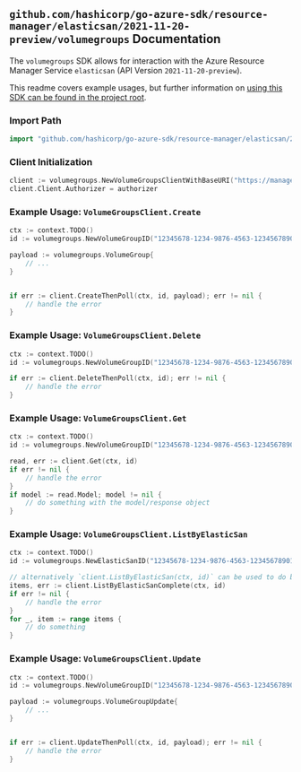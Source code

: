 
## `github.com/hashicorp/go-azure-sdk/resource-manager/elasticsan/2021-11-20-preview/volumegroups` Documentation

The `volumegroups` SDK allows for interaction with the Azure Resource Manager Service `elasticsan` (API Version `2021-11-20-preview`).

This readme covers example usages, but further information on [using this SDK can be found in the project root](https://github.com/hashicorp/go-azure-sdk/tree/main/docs).

### Import Path

```go
import "github.com/hashicorp/go-azure-sdk/resource-manager/elasticsan/2021-11-20-preview/volumegroups"
```


### Client Initialization

```go
client := volumegroups.NewVolumeGroupsClientWithBaseURI("https://management.azure.com")
client.Client.Authorizer = authorizer
```


### Example Usage: `VolumeGroupsClient.Create`

```go
ctx := context.TODO()
id := volumegroups.NewVolumeGroupID("12345678-1234-9876-4563-123456789012", "example-resource-group", "elasticSanValue", "volumeGroupValue")

payload := volumegroups.VolumeGroup{
	// ...
}


if err := client.CreateThenPoll(ctx, id, payload); err != nil {
	// handle the error
}
```


### Example Usage: `VolumeGroupsClient.Delete`

```go
ctx := context.TODO()
id := volumegroups.NewVolumeGroupID("12345678-1234-9876-4563-123456789012", "example-resource-group", "elasticSanValue", "volumeGroupValue")

if err := client.DeleteThenPoll(ctx, id); err != nil {
	// handle the error
}
```


### Example Usage: `VolumeGroupsClient.Get`

```go
ctx := context.TODO()
id := volumegroups.NewVolumeGroupID("12345678-1234-9876-4563-123456789012", "example-resource-group", "elasticSanValue", "volumeGroupValue")

read, err := client.Get(ctx, id)
if err != nil {
	// handle the error
}
if model := read.Model; model != nil {
	// do something with the model/response object
}
```


### Example Usage: `VolumeGroupsClient.ListByElasticSan`

```go
ctx := context.TODO()
id := volumegroups.NewElasticSanID("12345678-1234-9876-4563-123456789012", "example-resource-group", "elasticSanValue")

// alternatively `client.ListByElasticSan(ctx, id)` can be used to do batched pagination
items, err := client.ListByElasticSanComplete(ctx, id)
if err != nil {
	// handle the error
}
for _, item := range items {
	// do something
}
```


### Example Usage: `VolumeGroupsClient.Update`

```go
ctx := context.TODO()
id := volumegroups.NewVolumeGroupID("12345678-1234-9876-4563-123456789012", "example-resource-group", "elasticSanValue", "volumeGroupValue")

payload := volumegroups.VolumeGroupUpdate{
	// ...
}


if err := client.UpdateThenPoll(ctx, id, payload); err != nil {
	// handle the error
}
```

